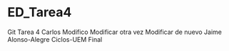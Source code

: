 # ED_Tarea4
Git Tarea 4
Carlos
Modifico
Modificar otra vez
Modificar de nuevo
Jaime Alonso-Alegre
Ciclos-UEM
Final

